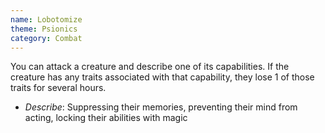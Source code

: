 ```yaml
---
name: Lobotomize
theme: Psionics
category: Combat
---
```


You can attack a creature and describe one of its capabilities. If the creature has any traits associated with that capability, they lose 1 of those traits for several hours. 

* *Describe*: Suppressing their memories, preventing their mind from acting, locking their abilities with magic